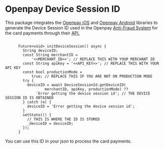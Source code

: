 # Openpay Device Session ID
This package integrates the [Openpay iOS](https://github.com/open-pay/openpay-swift-ios "Openpay iOS") and [Openpay Android](https://github.com/open-pay/openpay-android "Openpay Android") libraries to generate the Device Session ID used in the Openpay [Anti-Fraud System](https://documents.openpay.mx/docs/fraud-tool.html "Anti-Fraud System") for the card payments through their [API.](https://documents.openpay.mx/docs/api/ "API.")

````

      Future<void> initDeviceSession() async {
        String deviceID;
        const String merchantID =
            '<<MERCHANT_ID>>'; // REPLACE THIS WITH YOUR MERCHANT ID
        const String apiKey = '<<API_KEY>>'; // REPLACE THIS WITH YOUR API KEY
        const bool productionMode =
            true; // REPLACE THIS IF YOU ARE NOT ON PRODUCTION MODE
        try {
          deviceID = await DeviceSessionId.getDeviceID(
                  merchantID, apiKey, productionMode) ??
              'Error getting the device session id'; // THE DEVICE SESSION ID IS OBTAINED
        } catch (e) {
          deviceID = 'Error getting the device session id';
        }
        setState(() {
          // THIS IS WHERE THE ID IS STORED
          _deviceID = deviceID;
        });
      }
````
You can use this ID in your json to process the card payments.